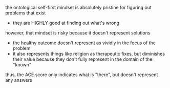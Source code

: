 
the ontological self-first mindset is absolutely pristine for figuring out problems that exist
- they are HIGHLY good at finding out what's wrong

however, that mindset is risky because it doesn't represent solutions
- the healthy outcome doesn't represent as vividly in the focus of the problem
- it also represents things like religion as therapeutic fixes, but diminishes their value because they don't fully represent in the domain of the "known"

thus, the ACE score only indicates what is "there", but doesn't represent any answers
